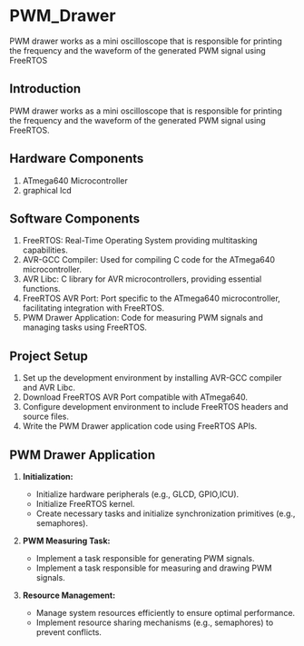 # PWM_Drawer
PWM drawer works as a mini oscilloscope that is responsible for printing the frequency and the waveform of the generated PWM signal using FreeRTOS
## Introduction
PWM drawer works as a mini oscilloscope that is responsible for printing the frequency and the waveform of the generated PWM signal using FreeRTOS.
## Hardware Components
1. ATmega640 Microcontroller
2. graphical lcd

## Software Components
1. FreeRTOS: Real-Time Operating System providing multitasking capabilities.
2. AVR-GCC Compiler: Used for compiling C code for the ATmega640 microcontroller.
3. AVR Libc: C library for AVR microcontrollers, providing essential functions.
4. FreeRTOS AVR Port: Port specific to the ATmega640 microcontroller, facilitating integration with FreeRTOS.
5. PWM Drawer Application: Code for measuring PWM signals and managing tasks using FreeRTOS.

## Project Setup
1. Set up the development environment by installing AVR-GCC compiler and AVR Libc.
2. Download FreeRTOS AVR Port compatible with ATmega640.
3. Configure development environment to include FreeRTOS headers and source files.
4. Write the PWM Drawer application code using FreeRTOS APIs.

## PWM Drawer Application
1. **Initialization:**
   - Initialize hardware peripherals (e.g., GLCD, GPIO,ICU).
   - Initialize FreeRTOS kernel.
   - Create necessary tasks and initialize synchronization primitives (e.g., semaphores).

2. **PWM Measuring Task:**
   - Implement a task responsible for generating PWM signals.
   - Implement a task responsible for measuring and drawing PWM signals.
   
3. **Resource Management:**
   - Manage system resources efficiently to ensure optimal performance.
   - Implement resource sharing mechanisms (e.g., semaphores) to prevent conflicts.



